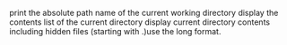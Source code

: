 print the absolute path name of the current working directory
display the contents list of the current directory
display current directory contents including hidden files (starting with .)use the long format.
